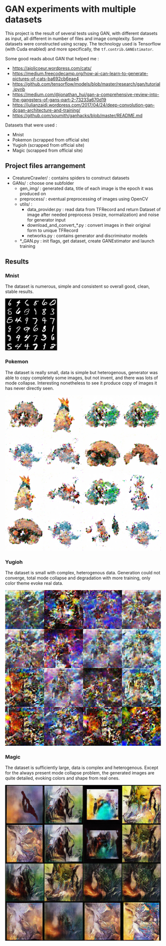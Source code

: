 # GAN experiments with multiple datasets

This project is the result of several tests using GAN, with different datasets as input, all different in number of files and image complexity. Some datasets were constructed using scrapy. The technology used is Tensorflow (with Cuda enabled) and more specifically, the `tf.contrib.GANEstimator`.

Some good reads about GAN that helped me :
- https://ajolicoeur.wordpress.com/cats/
- https://medium.freecodecamp.org/how-ai-can-learn-to-generate-pictures-of-cats-ba692cb6eae4
- https://github.com/tensorflow/models/blob/master/research/gan/tutorial.ipynb
- https://medium.com/@jonathan_hui/gan-a-comprehensive-review-into-the-gangsters-of-gans-part-2-73233a670d19
- https://julianzaidi.wordpress.com/2017/04/24/deep-convolution-gan-dcgan-architecture-and-training/
- https://github.com/soumith/ganhacks/blob/master/README.md


Datasets that were used :
- Mnist
- Pokemon (scrapped from official site)
- Yugioh (scrapped from official site)
- Magic (scrapped from official site)

## Project files arrangement

- CreatureCrawler/ : contains spiders to construct datasets
- GANs/ : choose one subfolder
    - gen_img/ : generated data, title of each image is the epoch it was produced on
    - preprocess/ : eventual preprocessing of images using OpenCV
    - utils/ :
        - data_provider.py : read data from TFRecord and return Dataset of image after needed preprocess (resize, normalization) and noise for generator input
        - download_and_convert_*.py : convert images in their original form to unique TFRecord
        - networks.py : contains generator and discriminator models
    - *_GAN.py : init flags, get dataset, create GANEstimator and launch training
    

## Results

### Mnist
The dataset is numerous, simple and consistent so overall good, clean, stable results.

![Alt text](./mnist/example_generator_output.png?raw=true "Mnist output")

### Pokemon
The dataset is really small, data is simple but heterogenous, generator was able to copy  completely some images, but not invent, and there was lots of mode collapse. Interesting nonetheless to see it produce copy of images it has never directly seen.

![Alt text](./pokemon/example_generator_output.png?raw=true "Pokemon output")

### Yugioh
The dataset is small with complex, heterogenous data. Generation could not converge, total mode collapse and degradation with more training, only color theme evoke real data.

![Alt text](./yugioh/example_generator_output.png?raw=true "Yugioh output")

### Magic
The dataset is sufficiently large, data is complex and heterogenous. Except for the always present mode collapse problem, the generated images are quite detailed, evoking colors and shape from real ones.

![Alt text](./magic/example_generator_output.png?raw=true "Magic output")
